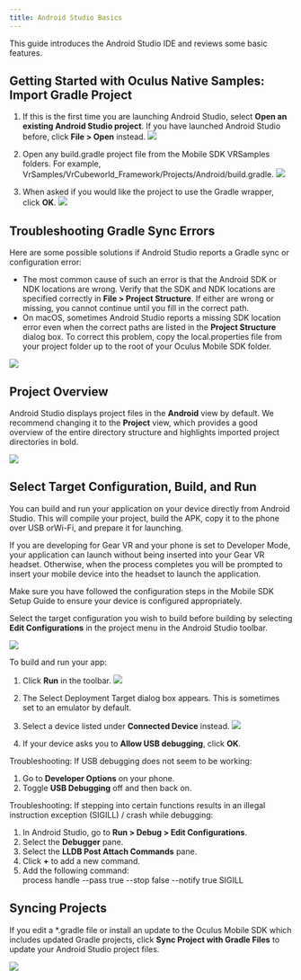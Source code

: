 ```yaml
---
title: Android Studio Basics
---
```


This guide introduces the Android Studio IDE and reviews some basic features. 

## Getting Started with Oculus Native Samples: Import Gradle Project

1. If this is the first time you are launching Android Studio, select **Open an existing Android Studio project**. If you have launched Android Studio before, click **File &gt; Open** instead. ![](/images/documentationmobilesdklatestconceptsmobile-studio-basics-0.png)


2. Open any build.gradle project file from the Mobile SDK VRSamples folders. For example, VrSamples/VrCubeworld\_Framework/Projects/Android/build.gradle. ![](/images/documentationmobilesdklatestconceptsmobile-studio-basics-1.png)


3. When asked if you would like the project to use the Gradle wrapper, click **OK**. ![](/images/documentationmobilesdklatestconceptsmobile-studio-basics-2.png)




## Troubleshooting Gradle Sync Errors

Here are some possible solutions if Android Studio reports a Gradle sync or configuration error:

* The most common cause of such an error is that the Android SDK or NDK locations are wrong. Verify that the SDK and NDK locations are specified correctly in **File &gt; Project Structure**. If either are wrong or missing, you cannot continue until you fill in the correct path.
* On macOS, sometimes Android Studio reports a missing SDK location error even when the correct paths are listed in the **Project Structure** dialog box. To correct this problem, copy the local.properties file from your project folder up to the root of your Oculus Mobile SDK folder. 


![](/images/documentationmobilesdklatestconceptsmobile-studio-basics-3.png)

## Project Overview

Android Studio displays project files in the **Android** view by default. We recommend changing it to the **Project** view, which provides a good overview of the entire directory structure and highlights imported project directories in bold.

![](/images/documentationmobilesdklatestconceptsmobile-studio-basics-4.png)

## Select Target Configuration, Build, and Run

You can build and run your application on your device directly from Android Studio. This will compile your project, build the APK, copy it to the phone over USB orWi-Fi, and prepare it for launching.

If you are developing for Gear VR and your phone is set to Developer Mode, your application can launch without being inserted into your Gear VR headset. Otherwise, when the process completes you will be prompted to insert your mobile device into the headset to launch the application. 

Make sure you have followed the configuration steps in the Mobile SDK Setup Guide to ensure your device is configured appropriately.

Select the target configuration you wish to build before building by selecting **Edit Configurations** in the project menu in the Android Studio toolbar.

![](/images/documentationmobilesdklatestconceptsmobile-studio-basics-5.png)

To build and run your app:

1. Click **Run** in the toolbar. ![](/images/documentationmobilesdklatestconceptsmobile-studio-basics-6.png)


2. The Select Deployment Target dialog box appears. This is sometimes set to an emulator by default.
3. Select a device listed under **Connected Device** instead. ![](/images/documentationmobilesdklatestconceptsmobile-studio-basics-7.png)


4. If your device asks you to **Allow USB debugging**, click **OK**.


Troubleshooting: If USB debugging does not seem to be working:

1. Go to **Developer Options** on your phone.
2. Toggle **USB Debugging** off and then back on.


Troubleshooting: If stepping into certain functions results in an illegal instruction exception (SIGILL) / crash while debugging:

1. In Android Studio, go to **Run &gt; Debug &gt; Edit Configurations**.
2. Select the **Debugger** pane.
3. Select the **LLDB Post Attach Commands** pane.
4. Click **+** to add a new command.
5. Add the following command:   
process handle --pass true --stop false --notify true SIGILL


## Syncing Projects

If you edit a *.gradle file or install an update to the Oculus Mobile SDK which includes updated Gradle projects, click **Sync Project with Gradle Files** to update your Android Studio project files.

![](/images/documentationmobilesdklatestconceptsmobile-studio-basics-8.png)



